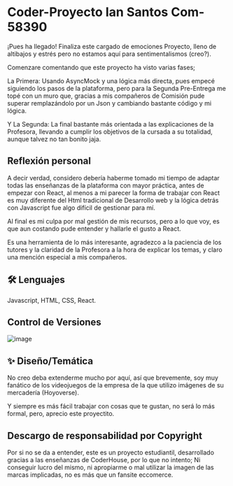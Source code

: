 # Coder-Proyecto Ian Santos Com-58390

¡Pues ha llegado! Finaliza este cargado de emociones Proyecto, lleno de altibajos y estrés pero no estamos aquí para sentimentalismos (creo?).

Comenzare comentando que este proyecto ha visto varias fases;

La Primera: Usando AsyncMock y una lógica más directa, pues empecé siguiendo los pasos de la plataforma, pero para la Segunda Pre-Entrega me topé con un muro que, gracias a mis compañeros de Comisión pude superar remplazándolo por un Json y cambiando bastante código y mi lógica.

Y La Segunda: La final bastante más orientada a las explicaciones de la Profesora, llevando a cumplir los objetivos de la cursada a su totalidad, aunque talvez no tan bonito jaja.

## Reflexión personal

A decir verdad, considero debería haberme tomado mi tiempo de adaptar todas las enseñanzas de la plataforma con mayor práctica, antes de empezar con React, al menos a mi parecer la forma de trabajar con React es muy diferente del Html tradicional de Desarrollo web y la lógica detrás con Javascript fue algo difícil de gestionar para mí.

Al final es mi culpa por mal gestión de mis recursos, pero a lo que voy, es que aun costando pude entender y hallarle el gusto a React.

Es una herramienta de lo más interesante, agradezco a la paciencia de los tutores y la claridad de la Profesora a la hora de explicar los temas, y claro una mención especial a mis compañeros.

## 🛠 Lenguajes
Javascript, HTML, CSS, React.

## Control de Versiones
![image](https://img.shields.io/badge/GitHub-100000?style=for-the-badge&logo=github&logoColor=white)

## ✨ Diseño/Temática

No creo deba extenderme mucho por aquí, así que brevemente, soy muy fanático de los videojuegos de la empresa de la que utilizo imágenes de su mercadería (Hoyoverse).

Y siempre es más fácil trabajar con cosas que te gustan, no será lo más formal, pero, aprecio este proyectito.

## Descargo de responsabilidad por Copyright

Por si no se da a entender, este es un proyecto estudiantil, desarrollado gracias a las enseñanzas de CoderHouse, por lo que no intento; Ni conseguir lucro del mismo, ni apropiarme o mal utilizar la imagen de las marcas implicadas, no es más que un fansite eccomerce.
